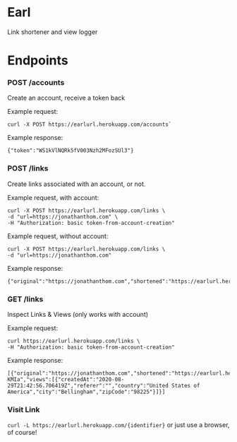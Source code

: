 # Earl

Link shortener and view logger

# Endpoints

### POST /accounts

Create an account, receive a token back

Example request:
```
curl -X POST https://earlurl.herokuapp.com/accounts`
```

Example response:
```
{"token":"WS1kVlNQRk5fV003Nzh2MFozSUl3"}
```

### POST /links

Create links associated with an account, or not.

Example request, with account:
```
curl -X POST https://earlurl.herokuapp.com/links \
-d "url=https://jonathanthom.com" \
-H "Authorization: basic token-from-account-creation"
```

Example request, without account:
```
curl -X POST https://earlurl.herokuapp.com/links \
-d "url=https://jonathanthom.com" 
```

Example response:
```
{"original":"https://jonathanthom.com","shortened":"https://earlurl.herokuapp.com/orxHsI","views":null}
```

### GET /links

Inspect Links & Views (only works with account)

Example request:
```
curl https://earlurl.herokuapp.com/links \
-H "Authorization: basic token-from-account-creation"
```

Example response:
```
[{"original":"https://jonathanthom.com","shortened":"https://earlurl.herokuapp.com/R-KMIa","views":[{"createdAt":"2020-08-29T21:42:56.706419Z","referer":"","country":"United States of America","city":"Bellingham","zipCode":"98225"}]}]
```

### Visit Link

`curl -L https://earlurl.herokuapp.com/{identifier}` or just use a browser, of
course!
